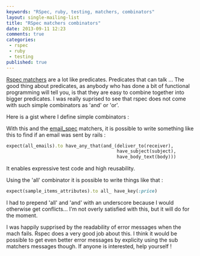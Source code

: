 ```yaml
---
keywords: "RSpec, ruby, testing, matchers, combinators"
layout: single-mailing-list
title: "RSpec matchers combinators"
date: 2013-09-11 12:23
comments: true
categories:
 - rspec
 - ruby
 - testing
published: true
---
```

[Rspec matchers](http://rubydoc.info/gems/rspec-expectations) are a lot like predicates. Predicates that can talk ... The good thing about predicates, as anybody who has done a bit of functional programming will tell you, is that they are easy to combine together into bigger predicates. I was really suprised to see that rspec does not come with such simple combinators as 'and' or 'or'.

Here is a gist where I define simple combinators :

<script src="https://gist.github.com/philou/6521797.js"></script>

With this and the [email_spec](https://github.com/bmabey/email-spec) matchers, it is possible to write something like this to find if an email was sent by rails :

```ruby
expect(all_emails).to have_any_that(and_(deliver_to(receiver),
                                         have_subject(subject),
                                         have_body_text(body)))
```

It enables expressive test code and high reusability.

Using the 'all' combinator it is possible to write things like that :

```ruby
expect(sample_items_attributes).to all_ have_key(:price)
```

I had to prepend 'all' and 'and' with an underscore because I would otherwise get conflicts... I'm not overly satisfied with this, but it will do for the moment.

I was happily supprised by the readability of error messages when the mach fails. Rspec does a very good job about this. I think it would be possible to get even better error messages by explicity using the sub matchers messages though. If anyone is interested, help yourself !
